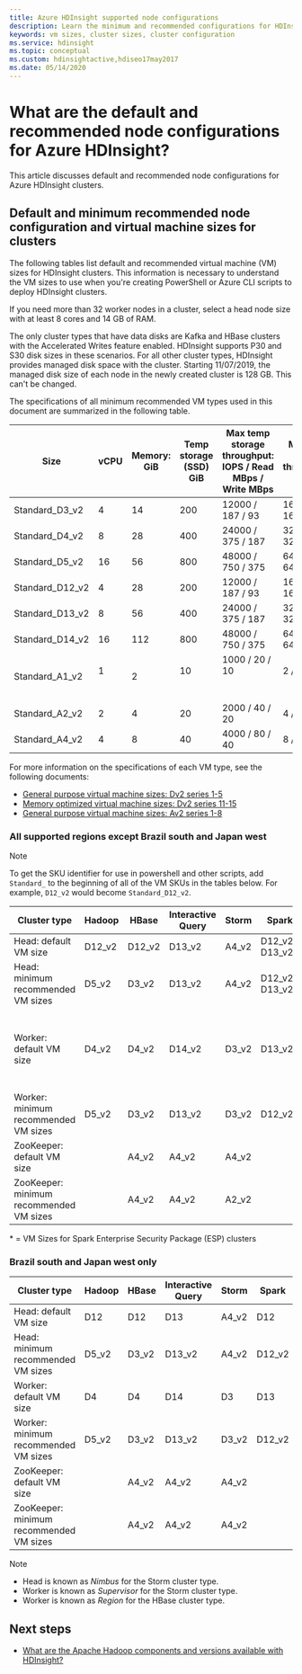```yaml
---
title: Azure HDInsight supported node configurations
description: Learn the minimum and recommended configurations for HDInsight cluster nodes.
keywords: vm sizes, cluster sizes, cluster configuration
ms.service: hdinsight
ms.topic: conceptual
ms.custom: hdinsightactive,hdiseo17may2017
ms.date: 05/14/2020
---
```


# What are the default and recommended node configurations for Azure HDInsight?

This article discusses default and recommended node configurations for Azure HDInsight clusters.

## Default and minimum recommended node configuration and virtual machine sizes for clusters

The following tables list default and recommended virtual machine (VM) sizes for HDInsight clusters.  This information is necessary to understand the VM sizes to use when you're creating PowerShell or Azure CLI scripts to deploy HDInsight clusters.

If you need more than 32 worker nodes in a cluster, select a head node size with at least 8 cores and 14 GB of RAM.

The only cluster types that have data disks are Kafka and HBase clusters with the Accelerated Writes feature enabled. HDInsight supports P30 and S30 disk sizes in these scenarios. For all other cluster types, HDInsight provides managed disk space with the cluster. Starting 11/07/2019, the managed disk size of each node in the newly created cluster is 128 GB. This can't be changed.

The specifications of all minimum recommended VM types used in this document are summarized in the following table.

| Size              | vCPU | Memory: GiB | Temp storage (SSD) GiB | Max temp storage throughput: IOPS / Read MBps / Write MBps | Max data disks / throughput: IOPS | Max NICs / Expected network bandwidth (Mbps) |
|-------------------|-----------|-------------|----------------|----------------------------------------------------------|-----------------------------------|------------------------------|
| Standard_D3_v2 | 4    | 14          | 200                    | 12000 / 187 / 93                                           | 16             / 16x500           | 4 / 3000                                       |
| Standard_D4_v2 | 8    | 28          | 400                    | 24000 / 375 / 187                                          | 32            / 32x500           | 8 / 6000                                       |
| Standard_D5_v2 | 16   | 56          | 800                    | 48000 / 750 / 375                                          | 64             / 64x500           | 8 / 12000                                    |
| Standard_D12_v2   | 4         | 28          | 200            | 12000 / 187 / 93                                         | 16 / 16x500                         | 4 / 3000                     |
| Standard_D13_v2   | 8         | 56          | 400            | 24000 / 375 / 187                                        | 32 / 32x500                       | 8 / 6000                     |
| Standard_D14_v2   | 16        | 112         | 800            | 48000 / 750 / 375                                        | 64 / 64x500                       | 8 / 12000          |
| Standard_A1_v2  | 1         | 2           | 10             | 1000 / 20 / 10                                           | 2 / 2x500               | 2 / 250                 |
| Standard_A2_v2  | 2         | 4           | 20             | 2000 / 40 / 20                                           | 4 / 4x500               | 2 / 500                 |
| Standard_A4_v2  | 4         | 8           | 40             | 4000 / 80 / 40                                           | 8 / 8x500               | 4 / 1000                     |

For more information on the specifications of each VM type, see the following documents:

* [General purpose virtual machine sizes: Dv2 series 1-5](../virtual-machines/dv2-dsv2-series.md)
* [Memory optimized virtual machine sizes: Dv2 series 11-15](../virtual-machines/dv2-dsv2-series-memory.md)
* [General purpose virtual machine sizes: Av2 series 1-8](../virtual-machines/av2-series.md)

### All supported regions except Brazil south and Japan west

> [!Note]
> To get the SKU identifier for use in powershell and other scripts, add `Standard_` to the beginning of all of the VM SKUs in the tables below. For example, `D12_v2` would become `Standard_D12_v2`.

| Cluster type                            | Hadoop | HBase  | Interactive Query | Storm | Spark                | Kafka                                |
|-----------------------------------------|--------|--------|-------------------|-------|----------------------|--------------------------------------|
| Head: default VM size                   | D12_v2 | D12_v2 | D13_v2            | A4_v2 | D12_v2, <br/>D13_v2* | D3_v2                                |
| Head: minimum recommended VM sizes      | D5_v2  | D3_v2  | D13_v2            | A4_v2 | D12_v2, <br/>D13_v2* | D3_v2                                |
| Worker: default VM size                 | D4_v2  | D4_v2  | D14_v2            | D3_v2 | D13_v2               | 4 D12_v2 with 2 S30 disks per broker |
| Worker: minimum recommended VM sizes    | D5_v2  | D3_v2  | D13_v2            | D3_v2 | D12_v2               | D3_v2                                |
| ZooKeeper: default VM size              |        | A4_v2  | A4_v2             | A4_v2 |                      | A4_v2                                |
| ZooKeeper: minimum recommended VM sizes |        | A4_v2  | A4_v2             | A2_v2 |                      | A4_v2                                |

\* = VM Sizes for Spark Enterprise Security Package (ESP) clusters

### Brazil south and Japan west only

| Cluster type                            | Hadoop | HBase | Interactive Query | Storm | Spark  |
|-----------------------------------------|--------|-------|-------------------|-------|--------|
| Head: default VM size                   | D12    | D12   | D13               | A4_v2 | D12    |
| Head: minimum recommended VM sizes      | D5_v2  | D3_v2 | D13_v2            | A4_v2 | D12_v2 |
| Worker: default VM size                 | D4     | D4    | D14               | D3    | D13    |
| Worker: minimum recommended VM sizes    | D5_v2  | D3_v2 | D13_v2            | D3_v2 | D12_v2 |
| ZooKeeper: default VM size              |        | A4_v2 | A4_v2             | A4_v2 |        |
| ZooKeeper: minimum recommended VM sizes |        | A4_v2 | A4_v2             | A4_v2 |        |


> [!NOTE]
> - Head is known as *Nimbus* for the Storm cluster type.
> - Worker is known as *Supervisor* for the Storm cluster type.
> - Worker is known as *Region* for the HBase cluster type.

## Next steps

* [What are the Apache Hadoop components and versions available with HDInsight?](hdinsight-component-versioning.md)

